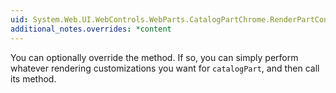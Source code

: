```yaml
---
uid: System.Web.UI.WebControls.WebParts.CatalogPartChrome.RenderPartContents(System.Web.UI.HtmlTextWriter,System.Web.UI.WebControls.WebParts.CatalogPart)
additional_notes.overrides: *content
---
```


<p>You can optionally override the <xref href="System.Web.UI.WebControls.WebParts.CatalogPartChrome.RenderPartContents(System.Web.UI.HtmlTextWriter,System.Web.UI.WebControls.WebParts.CatalogPart)"></xref> method. If so, you can simply perform whatever rendering customizations you want for <code>catalogPart</code>, and then call its <xref href="System.Web.UI.Control.RenderControl(System.Web.UI.HtmlTextWriter)"></xref> method.</p>


